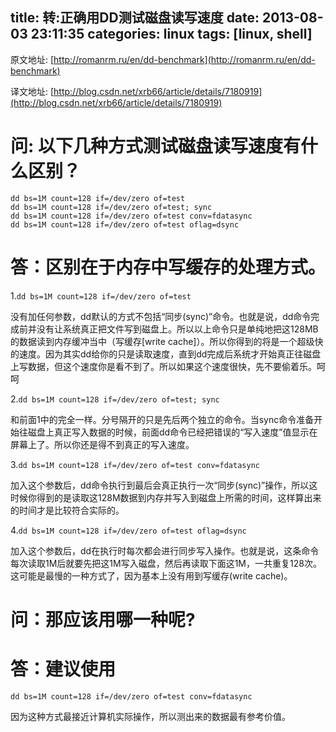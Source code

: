 title: 转:正确用DD测试磁盘读写速度
date: 2013-08-03 23:11:35
categories: linux
tags: [linux, shell]
---

原文地址: [http://romanrm.ru/en/dd-benchmark](http://romanrm.ru/en/dd-benchmark)

译文地址:
[http://blog.csdn.net/xrb66/article/details/7180919](http://blog.csdn.net/xrb66/article/details/7180919)


# 问: 以下几种方式测试磁盘读写速度有什么区别？

	dd bs=1M count=128 if=/dev/zero of=test
	dd bs=1M count=128 if=/dev/zero of=test; sync
	dd bs=1M count=128 if=/dev/zero of=test conv=fdatasync
	dd bs=1M count=128 if=/dev/zero of=test oflag=dsync
<!--more-->

# 答：区别在于内存中写缓存的处理方式。

1.``dd bs=1M count=128 if=/dev/zero of=test``

没有加任何参数，dd默认的方式不包括“同步(sync)”命令。也就是说，dd命令完成前并没有让系统真正把文件写到磁盘上。所以以上命令只是单纯地把这128MB的数据读到内存缓冲当中（写缓存[write cache]）。所以你得到的将是一个超级快的速度。因为其实dd给你的只是读取速度，直到dd完成后系统才开始真正往磁盘上写数据，但这个速度你是看不到了。所以如果这个速度很快，先不要偷着乐。呵呵


2.``dd bs=1M count=128 if=/dev/zero of=test; sync``

和前面1中的完全一样。分号隔开的只是先后两个独立的命令。当sync命令准备开始往磁盘上真正写入数据的时候，前面dd命令已经把错误的“写入速度”值显示在屏幕上了。所以你还是得不到真正的写入速度。


3.``dd bs=1M count=128 if=/dev/zero of=test conv=fdatasync``

加入这个参数后，dd命令执行到最后会真正执行一次“同步(sync)”操作，所以这时候你得到的是读取这128M数据到内存并写入到磁盘上所需的时间，这样算出来的时间才是比较符合实际的。


4.``dd bs=1M count=128 if=/dev/zero of=test oflag=dsync``

加入这个参数后，dd在执行时每次都会进行同步写入操作。也就是说，这条命令每次读取1M后就要先把这1M写入磁盘，然后再读取下面这1M，一共重复128次。这可能是最慢的一种方式了，因为基本上没有用到写缓存(write cache)。

# 问：那应该用哪一种呢?
# 答：建议使用

``dd bs=1M count=128 if=/dev/zero of=test conv=fdatasync``

因为这种方式最接近计算机实际操作，所以测出来的数据最有参考价值。
